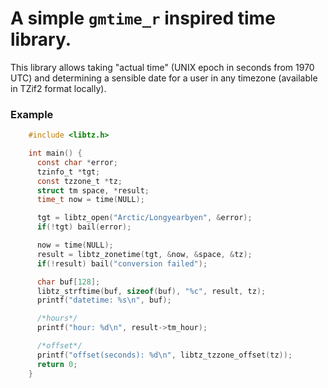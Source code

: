 # A simple `gmtime_r` inspired time library.

This library allows taking "actual time" (UNIX epoch in seconds from 1970 UTC) and
determining a sensible date for a user in any timezone (available in TZif2 format locally).

### Example

```c
    #include <libtz.h>

    int main() {
      const char *error;
      tzinfo_t *tgt;
      const tzzone_t *tz;
      struct tm space, *result;
      time_t now = time(NULL);

      tgt = libtz_open("Arctic/Longyearbyen", &error);
      if(!tgt) bail(error);

      now = time(NULL);
      result = libtz_zonetime(tgt, &now, &space, &tz);
      if(!result) bail("conversion failed");

      char buf[128];
      libtz_strftime(buf, sizeof(buf), "%c", result, tz);
      printf("datetime: %s\n", buf);

      /*hours*/
      printf("hour: %d\n", result->tm_hour);

      /*offset*/
      printf("offset(seconds): %d\n", libtz_tzzone_offset(tz));
      return 0;
    }
```
